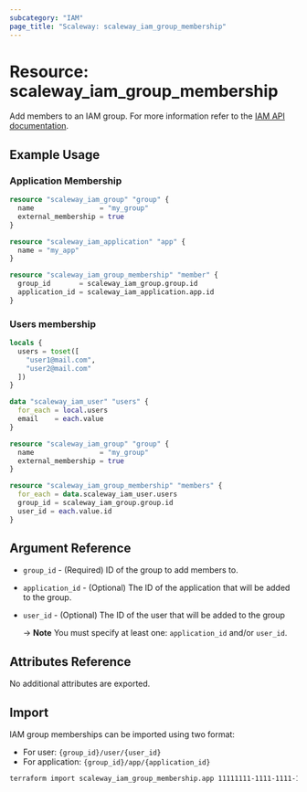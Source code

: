 ```yaml
---
subcategory: "IAM"
page_title: "Scaleway: scaleway_iam_group_membership"
---
```


# Resource: scaleway_iam_group_membership

Add members to an IAM group.
For more information refer to the [IAM API documentation](https://www.scaleway.com/en/developers/api/iam/#groups-f592eb).

## Example Usage

### Application Membership

```terraform
resource "scaleway_iam_group" "group" {
  name                = "my_group"
  external_membership = true
}

resource "scaleway_iam_application" "app" {
  name = "my_app"
}

resource "scaleway_iam_group_membership" "member" {
  group_id       = scaleway_iam_group.group.id
  application_id = scaleway_iam_application.app.id
}
```

### Users membership

```terraform
locals {
  users = toset([
    "user1@mail.com",
    "user2@mail.com"
  ])
}

data "scaleway_iam_user" "users" {
  for_each = local.users
  email    = each.value
}

resource "scaleway_iam_group" "group" {
  name                = "my_group"
  external_membership = true
}

resource "scaleway_iam_group_membership" "members" {
  for_each = data.scaleway_iam_user.users
  group_id = scaleway_iam_group.group.id
  user_id = each.value.id
}
```

## Argument Reference

- `group_id` - (Required) ID of the group to add members to.

- `application_id` - (Optional) The ID of the application that will be added to the group.

- `user_id` - (Optional) The ID of the user that will be added to the group

  -> **Note** You must specify at least one: `application_id` and/or `user_id`.

## Attributes Reference

No additional attributes are exported.

## Import

IAM group memberships can be imported using two format:

- For user: `{group_id}/user/{user_id}`
- For application: `{group_id}/app/{application_id}`

```bash
terraform import scaleway_iam_group_membership.app 11111111-1111-1111-1111-111111111111/app/11111111-1111-1111-1111-111111111111
```
